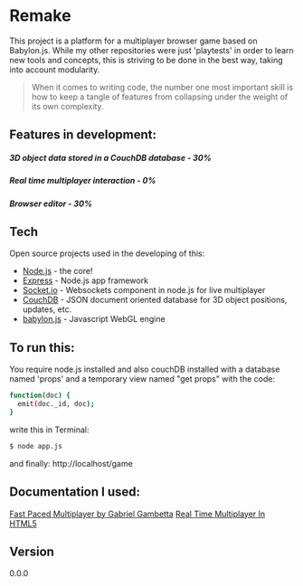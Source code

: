 # Remake

This project is a platform for a multiplayer browser game based on Babylon.js.
While my other repositories were just 'playtests' in order to learn new tools and concepts, this is striving to be done in the best way, taking into account modularity. 
>When it comes to writing code, the number one most important skill is how to keep a tangle of features from collapsing under the weight of its own complexity.

## Features in development:
##### 3D object data stored in a CouchDB database - 30%

##### Real time multiplayer interaction - 0%

##### Browser editor - 30%


## Tech
Open source projects used in the developing of this:
* [Node.js] - the core!
* [Express] - Node.js app framework 
* [Socket.io] - Websockets component in node.js for live multiplayer
* [CouchDB] - JSON document oriented database for 3D object positions, updates, etc.
* [babylon.js] - Javascript WebGL engine

## To run this:
You require node.js installed and also couchDB installed with a database named 'props' and a temporary view named "get props" with the code: 

```sh
function(doc) {
  emit(doc._id, doc);
}
```
write this in Terminal:
```sh
$ node app.js
```
and finally:
http://localhost/game


## Documentation I used:
[Fast Paced Multiplayer by Gabriel Gambetta]
[Real Time Multiplayer In HTML5]

## Version
0.0.0





[//]: # (These are reference links used in the body of this note and get stripped out when the markdown processor does its job. There is no need to format nicely because it shouldn't be seen. Thanks SO - http://stackoverflow.com/questions/4823468/store-comments-in-markdown-syntax)

   [CouchDB]: <couchdb.apache.org>
   [babylon.js]: <http://www.babylonjs.com>
   [node.js]: <http://nodejs.org>
   [Twitter Bootstrap]: <http://twitter.github.com/bootstrap/>
   [jQuery]: <http://jquery.com>
   [Express]: <http://expressjs.com>
   [socket.io]: <https://socket.io>
   [Fast Paced Multiplayer by Gabriel Gambetta]: <http://www.gabrielgambetta.com/fast_paced_multiplayer.html>
   [Real Time Multiplayer In HTML5]: <http://buildnewgames.com/real-time-multiplayer>




